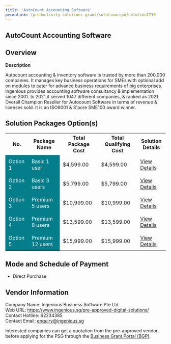 ```yaml
---
title: 'AutoCount Accounting Software'
permalink: /productivity-solutions-grant/solutionrepo/solution1716
---
```


## AutoCount Accounting Software

## Overview

**Description**

Autocount accounting & inventory software is trusted by more than 200,000 companies. It manages key business operations for SMEs with optional add on modules to cater for advance business requirements of big enterprises. Ingenious provides accounting software consultancy & implementation since 2001. In 2021,it served 1047 different companies, & ranked as 2021 Overall Champion Reseller for Autocount Software in terms of revenue & licenses sold. It is an ISO9001 & S'pore SME100 award winner.

## Solution Packages Option(s)

<table>
<tr>
<th><b>No.</b></th>
<th><b>Package Name</b></th>
<th><b>Total Package Cost</b></th>
<th><b>Total Qualifying Cost</b></th>
<th><b>Solution Details</b></th>
</tr>
<tr>
<td style='padding: 10px; background-color: #037E8A; color: #FFFFFF;'>Option 1</td>
<td style='padding: 10px; background-color: #037E8A; color: #FFFFFF;'>Basic 1 user</td>
<td style='padding: 10px;'>$4,599.00</td>
<td style='padding: 10px;'>$4,599.00</td>
<td style='padding: 10px;'><a href='/images/psg/Ingenious_AutoCount_Desensitised_Annex3_Part1.pdf' target='_blank'>View Details</a></td>
</tr>
<tr>
<td style='padding: 10px; background-color: #037E8A; color: #FFFFFF;'>Option 2</td>
<td style='padding: 10px; background-color: #037E8A; color: #FFFFFF;'>Basic 3 users</td>
<td style='padding: 10px;'>$5,799.00</td>
<td style='padding: 10px;'>$5,799.00</td>
<td style='padding: 10px;'><a href='/images/psg/Ingenious_AutoCount_Desensitised_Annex3_Part2.pdf' target='_blank'>View Details</a></td>
</tr>
<tr>
<td style='padding: 10px; background-color: #037E8A; color: #FFFFFF;'>Option 3</td>
<td style='padding: 10px; background-color: #037E8A; color: #FFFFFF;'>Premium 5 users</td>
<td style='padding: 10px;'>$10,999.00</td>
<td style='padding: 10px;'>$10,999.00</td>
<td style='padding: 10px;'><a href='/images/psg/Ingenious_AutoCount_Desensitised_Annex3_Part3.pdf' target='_blank'>View Details</a></td>
</tr>
<tr>
<td style='padding: 10px; background-color: #037E8A; color: #FFFFFF;'>Option 4</td>
<td style='padding: 10px; background-color: #037E8A; color: #FFFFFF;'>Premium 8 users</td>
<td style='padding: 10px;'>$13,599.00</td>
<td style='padding: 10px;'>$13,599.00</td>
<td style='padding: 10px;'><a href='/images/psg/Ingenious_AutoCount_Desensitised_Annex3_Part4.pdf' target='_blank'>View Details</a></td>
</tr>
<tr>
<td style='padding: 10px; background-color: #037E8A; color: #FFFFFF;'>Option 5</td>
<td style='padding: 10px; background-color: #037E8A; color: #FFFFFF;'>Premium 12 users</td>
<td style='padding: 10px;'>$15,999.00</td>
<td style='padding: 10px;'>$15,999.00</td>
<td style='padding: 10px;'><a href='/images/psg/Ingenious_AutoCount_Desensitised_Annex3_Part5.pdf' target='_blank'>View Details</a></td>
</tr>
</table>

## Mode and Schedule of Payment

 - Direct Purchase

## Vendor Information

 Company Name: Ingenious Business Software Pte Ltd<br>Web URL: https://www.ingenious.sg/pre-approved-digital-solutions/ <br>Contact Hotline: 62234385 <br>Contact Email: enquiry@ingenious.sg <br>

Interested companies can get a quotation from the pre-approved vendor, before applying for the PSG through the <a href='https://www.businessgrants.gov.sg/' target='_blank' rel='noopener'>Business Grant Portal (BGP)</a>.

<script src="/jquery/resize-tables.js"></script>
